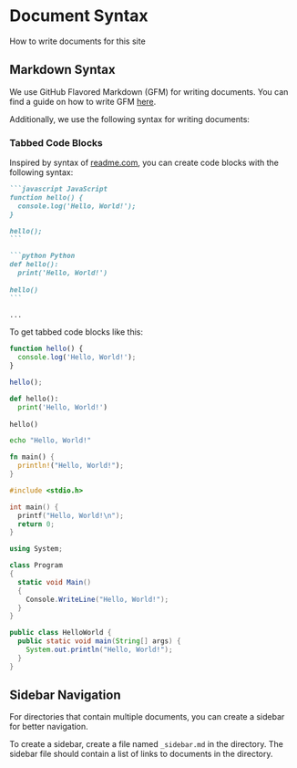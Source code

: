 # Document Syntax

How to write documents for this site

## Markdown Syntax

We use GitHub Flavored Markdown (GFM) for writing documents. You can find a guide on how to write
GFM [here](https://guides.github.com/features/mastering-markdown/).

Additionally, we use the following syntax for writing documents:

### Tabbed Code Blocks

Inspired by syntax of [readme.com](https://docs.readme.com/rdmd/docs/code-blocks), you can create code blocks
with the following syntax:

````markdown Markdown
```javascript JavaScript
function hello() {
  console.log('Hello, World!');
}

hello();
```

```python Python
def hello():
  print('Hello, World!')
  
hello()
```

...
````

To get tabbed code blocks like this:

```javascript JavaScript
function hello() {
  console.log('Hello, World!');
}

hello();
```

```python Python
def hello():
  print('Hello, World!')
  
hello()
```

```bash Shell
echo "Hello, World!"
```

```rust Rust
fn main() {
  println!("Hello, World!");
}
```

```c C
#include <stdio.h>

int main() {
  printf("Hello, World!\n");
  return 0;
}
```

```csharp C#
using System;

class Program
{
  static void Main()
  {
    Console.WriteLine("Hello, World!");
  }
}
```

```java Java
public class HelloWorld {
  public static void main(String[] args) {
    System.out.println("Hello, World!");
  }
}
```

## Sidebar Navigation

For directories that contain multiple documents, you can create a sidebar for better navigation.

To create a sidebar, create a file named `_sidebar.md` in the directory. The sidebar file should
contain a list of links to documents in the directory.